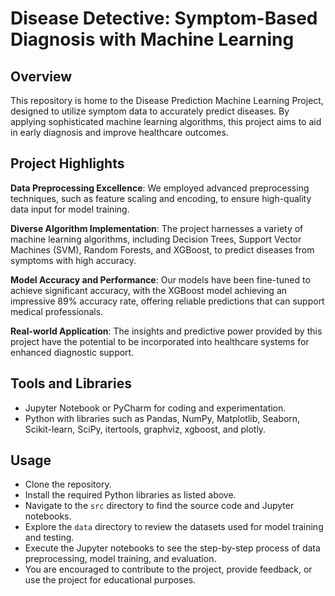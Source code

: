 # Disease Detective: Symptom-Based Diagnosis with Machine Learning

## Overview

This repository is home to the Disease Prediction Machine Learning Project, designed to utilize symptom data to accurately predict diseases. By applying sophisticated machine learning algorithms, this project aims to aid in early diagnosis and improve healthcare outcomes.

## Project Highlights

**Data Preprocessing Excellence**: We employed advanced preprocessing techniques, such as feature scaling and encoding, to ensure high-quality data input for model training.

**Diverse Algorithm Implementation**: The project harnesses a variety of machine learning algorithms, including Decision Trees, Support Vector Machines (SVM), Random Forests, and XGBoost, to predict diseases from symptoms with high accuracy.

**Model Accuracy and Performance**: Our models have been fine-tuned to achieve significant accuracy, with the XGBoost model achieving an impressive 89% accuracy rate, offering reliable predictions that can support medical professionals.

**Real-world Application**: The insights and predictive power provided by this project have the potential to be incorporated into healthcare systems for enhanced diagnostic support.

## Tools and Libraries

-   Jupyter Notebook or PyCharm for coding and experimentation.
-   Python with libraries such as Pandas, NumPy, Matplotlib, Seaborn, Scikit-learn, SciPy, itertools, graphviz, xgboost, and plotly.

## Usage

-   Clone the repository.
-   Install the required Python libraries as listed above.
-   Navigate to the `src` directory to find the source code and Jupyter notebooks.
-   Explore the `data` directory to review the datasets used for model training and testing.
-   Execute the Jupyter notebooks to see the step-by-step process of data preprocessing, model training, and evaluation.
-   You are encouraged to contribute to the project, provide feedback, or use the project for educational purposes.
